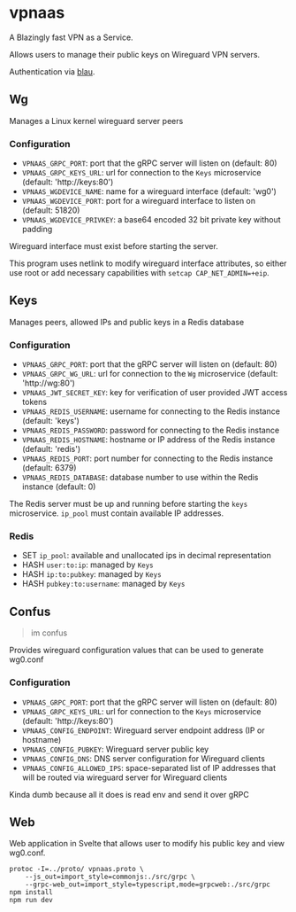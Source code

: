 # vpnaas

A Blazingly fast VPN as a Service.

Allows users to manage their public keys on Wireguard VPN servers.

Authentication via [blau](https://github.com/mekstack/saas).

## Wg

Manages a Linux kernel wireguard server peers

### Configuration

- `VPNAAS_GRPC_PORT`: port that the gRPC server will listen on (default: 80)
- `VPNAAS_GRPC_KEYS_URL`: url for connection to the `Keys` microservice (default: 'http://keys:80')
- `VPNAAS_WGDEVICE_NAME`: name for a wireguard interface (default: 'wg0')
- `VPNAAS_WGDEVICE_PORT`: port for a wireguard interface to listen on (default: 51820)
- `VPNAAS_WGDEVICE_PRIVKEY`: a base64 encoded 32 bit private key without padding

Wireguard interface must exist before starting the server.

This program uses netlink to modify wireguard interface attributes, so either
use root or add necessary capabilities with `setcap CAP_NET_ADMIN=+eip`.

## Keys

Manages peers, allowed IPs and public keys in a Redis database

### Configuration

- `VPNAAS_GRPC_PORT`: port that the gRPC server will listen on (default: 80)
- `VPNAAS_GRPC_WG_URL`: url for connection to the `Wg` microservice (default: 'http://wg:80')
- `VPNAAS_JWT_SECRET_KEY`: key for verification of user provided JWT access tokens
- `VPNAAS_REDIS_USERNAME`: username for connecting to the Redis instance (default: 'keys')
- `VPNAAS_REDIS_PASSWORD`: password for connecting to the Redis instance
- `VPNAAS_REDIS_HOSTNAME`: hostname or IP address of the Redis instance (default: 'redis')
- `VPNAAS_REDIS_PORT`: port number for connecting to the Redis instance (default: 6379)
- `VPNAAS_REDIS_DATABASE`: database number to use within the Redis instance (default: 0)

The Redis server must be up and running before starting the `keys` microservice.
`ip_pool` must contain available IP addresses.

### Redis

- SET `ip_pool`: available and unallocated ips in decimal representation
- HASH `user:to:ip`: managed by `Keys`
- HASH `ip:to:pubkey`: managed by `Keys`
- HASH `pubkey:to:username`: managed by `Keys`


## Confus

> im confus

Provides wireguard configuration values that can be used to generate wg0.conf

### Configuration

- `VPNAAS_GRPC_PORT`: port that the gRPC server will listen on (default: 80)
- `VPNAAS_GRPC_KEYS_URL`: url for connection to the `Keys` microservice (default: 'http://keys:80')
- `VPNAAS_CONFIG_ENDPOINT`: Wireguard server endpoint address (IP or hostname)
- `VPNAAS_CONFIG_PUBKEY`: Wireguard server public key
- `VPNAAS_CONFIG_DNS`: DNS server configuration for Wireguard clients
- `VPNAAS_CONFIG_ALLOWED_IPS`: space-separated list of IP addresses that will be routed via wireguard server for Wireguard clients

Kinda dumb because all it does is read env and send it over gRPC

## Web

Web application in Svelte that allows user to modify his public key and view wg0.conf.

    protoc -I=../proto/ vpnaas.proto \
        --js_out=import_style=commonjs:./src/grpc \
        --grpc-web_out=import_style=typescript,mode=grpcweb:./src/grpc
    npm install
    npm run dev
